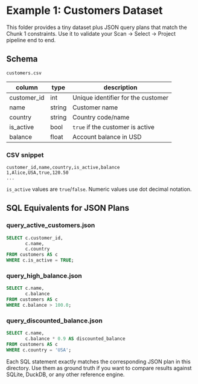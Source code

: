 # Example 1: Customers Dataset

This folder provides a tiny dataset plus JSON query plans that match the Chunk 1 constraints. Use it to validate your Scan -> Select -> Project pipeline end to end.

## Schema

`customers.csv`

| column        | type   | description                      |
|---------------|--------|----------------------------------|
| customer_id   | int    | Unique identifier for the customer |
| name          | string | Customer name                    |
| country       | string | Country code/name                |
| is_active     | bool   | `true` if the customer is active |
| balance       | float  | Account balance in USD           |

### CSV snippet
```
customer_id,name,country,is_active,balance
1,Alice,USA,true,120.50
...
```

`is_active` values are `true`/`false`. Numeric values use dot decimal notation.

## SQL Equivalents for JSON Plans

### query_active_customers.json
```sql
SELECT c.customer_id,
       c.name,
       c.country
FROM customers AS c
WHERE c.is_active = TRUE;
```

### query_high_balance.json
```sql
SELECT c.name,
       c.balance
FROM customers AS c
WHERE c.balance > 100.0;
```

### query_discounted_balance.json
```sql
SELECT c.name,
       c.balance * 0.9 AS discounted_balance
FROM customers AS c
WHERE c.country = 'USA';
```

Each SQL statement exactly matches the corresponding JSON plan in this directory. Use them as ground truth if you want to compare results against SQLite, DuckDB, or any other reference engine.
